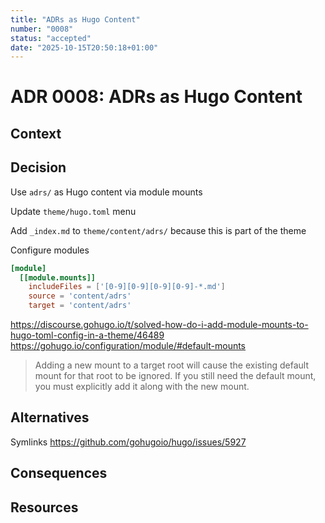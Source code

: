 ```yaml
---
title: "ADRs as Hugo Content"
number: "0008"
status: "accepted"
date: "2025-10-15T20:50:18+01:00"
---
```


# ADR 0008: ADRs as Hugo Content

<!-- These documents have names that are short noun phrases. -->

## Context

<!-- This section describes the forces at play, including technological, political, social, and project local. These forces are probably in tension, and should be called out as such. The language in this section is value-neutral. It is simply describing facts. -->

## Decision

Use `adrs/` as Hugo content via module mounts

Update `theme/hugo.toml` menu

Add `_index.md` to `theme/content/adrs/` because this is part of the theme

Configure modules

```toml
[module]
  [[module.mounts]]
    includeFiles = ['[0-9][0-9][0-9][0-9]-*.md']
    source = 'content/adrs'
    target = 'content/adrs'
```

https://discourse.gohugo.io/t/solved-how-do-i-add-module-mounts-to-hugo-toml-config-in-a-theme/46489
https://gohugo.io/configuration/module/#default-mounts
> Adding a new mount to a target root will cause the existing default mount for that root to be ignored. If you still need the default mount, you must explicitly add it along with the new mount.

## Alternatives

<!-- This section describes **considered** alternatives to the _decision_. Each _alternative_ **MUST** have a **Verdict** specifying the reason it was not choosen. -->

Symlinks
https://github.com/gohugoio/hugo/issues/5927

## Consequences

<!-- This section describes the resulting context, after applying the _decision_. All consequences should be listed here, not just the "positive" ones. A particular decision may have positive, negative, and neutral consequences, but all of them affect the team and project in the future. -->

## Resources

<!-- This section lists references, sources, or further reading recommendations that were used to form the _decision_ or provide an additional context. -->
